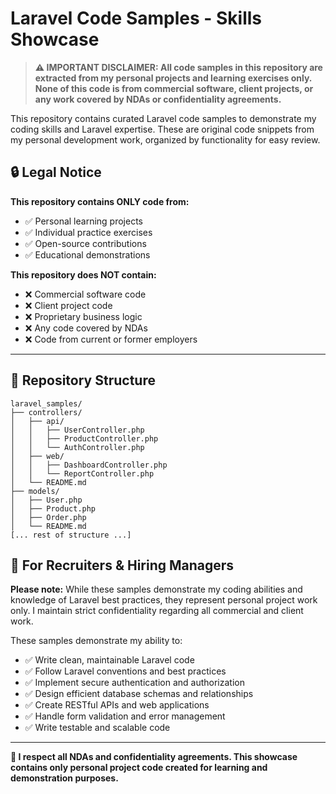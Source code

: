 # Laravel Code Samples - Skills Showcase

> **⚠️ IMPORTANT DISCLAIMER: All code samples in this repository are extracted from my personal projects and learning
exercises only. None of this code is from commercial software, client projects, or any work covered by NDAs or
confidentiality agreements.**

This repository contains curated Laravel code samples to demonstrate my coding skills and Laravel expertise. These are
original code snippets from my personal development work, organized by functionality for easy review.

## 🔒 **Legal Notice**

**This repository contains ONLY code from:**

- ✅ Personal learning projects
- ✅ Individual practice exercises
- ✅ Open-source contributions
- ✅ Educational demonstrations

**This repository does NOT contain:**

- ❌ Commercial software code
- ❌ Client project code
- ❌ Proprietary business logic
- ❌ Any code covered by NDAs
- ❌ Code from current or former employers

---

## 📁 Repository Structure

```
laravel_samples/
├── controllers/
│   ├── api/
│   │   ├── UserController.php
│   │   ├── ProductController.php
│   │   └── AuthController.php
│   ├── web/
│   │   ├── DashboardController.php
│   │   └── ReportController.php
│   └── README.md
├── models/
│   ├── User.php
│   ├── Product.php
│   ├── Order.php
│   └── README.md
[... rest of structure ...]
```

## 💼 For Recruiters & Hiring Managers

**Please note:** While these samples demonstrate my coding abilities and knowledge of Laravel best practices, they
represent personal project work only. I maintain strict confidentiality regarding all commercial and client work.

These samples demonstrate my ability to:

- ✅ Write clean, maintainable Laravel code
- ✅ Follow Laravel conventions and best practices
- ✅ Implement secure authentication and authorization
- ✅ Design efficient database schemas and relationships
- ✅ Create RESTful APIs and web applications
- ✅ Handle form validation and error management
- ✅ Write testable and scalable code

---

**🔐 I respect all NDAs and confidentiality agreements. This showcase contains only personal project code created for
learning and demonstration purposes.**

```
